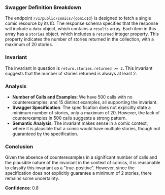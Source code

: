 ### Swagger Definition Breakdown
The endpoint `/v1/public/comics/{comicId}` is designed to fetch a single comic resource by its ID. The response schema specifies that the response will include a `data` object, which contains a `results` array. Each item in this array has a `stories` object, which includes a `returned` integer property. This property indicates the number of stories returned in the collection, with a maximum of 20 stories.

### Invariant
The invariant in question is `return.stories.returned >= 2`. This invariant suggests that the number of stories returned is always at least 2.

### Analysis
- **Number of Calls and Examples**: We have 500 calls with no counterexamples, and 15 distinct examples, all supporting the invariant.
- **Swagger Specification**: The specification does not explicitly state a minimum number of stories, only a maximum of 20. However, the lack of counterexamples in 500 calls suggests a strong pattern.
- **Semantic Analysis**: The invariant makes sense in a comic context, where it is plausible that a comic would have multiple stories, though not guaranteed by the specification.

### Conclusion
Given the absence of counterexamples in a significant number of calls and the plausible nature of the invariant in the context of comics, it is reasonable to classify this invariant as a "true-positive". However, since the specification does not explicitly guarantee a minimum of 2 stories, there remains some uncertainty.

**Confidence**: 0.8
